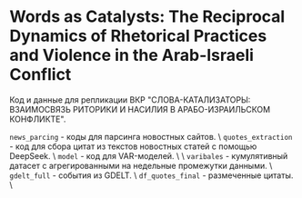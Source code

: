 # Words as Catalysts: The Reciprocal Dynamics of Rhetorical Practices and Violence in the Arab-Israeli Conflict

Код и данные для репликации ВКР "СЛОВА-КАТАЛИЗАТОРЫ: ВЗАИМОСВЯЗЬ РИТОРИКИ И НАСИЛИЯ В АРАБО-ИЗРАИЛЬСКОМ КОНФЛИКТЕ". 

`news_parcing` - коды для парсинга новостных сайтов. \\
`quotes_extraction` - код для сбора цитат из текстов новостных статей с помощью DeepSeek. \\
`model` - код для VAR-моделей. \\
\\
`varibales` - кумулятивный датасет с агрегированными на недельные промежутки данными. \\
`gdelt_full` - события из GDELT. \\
`df_quotes_final` - размеченные цитаты. \\

